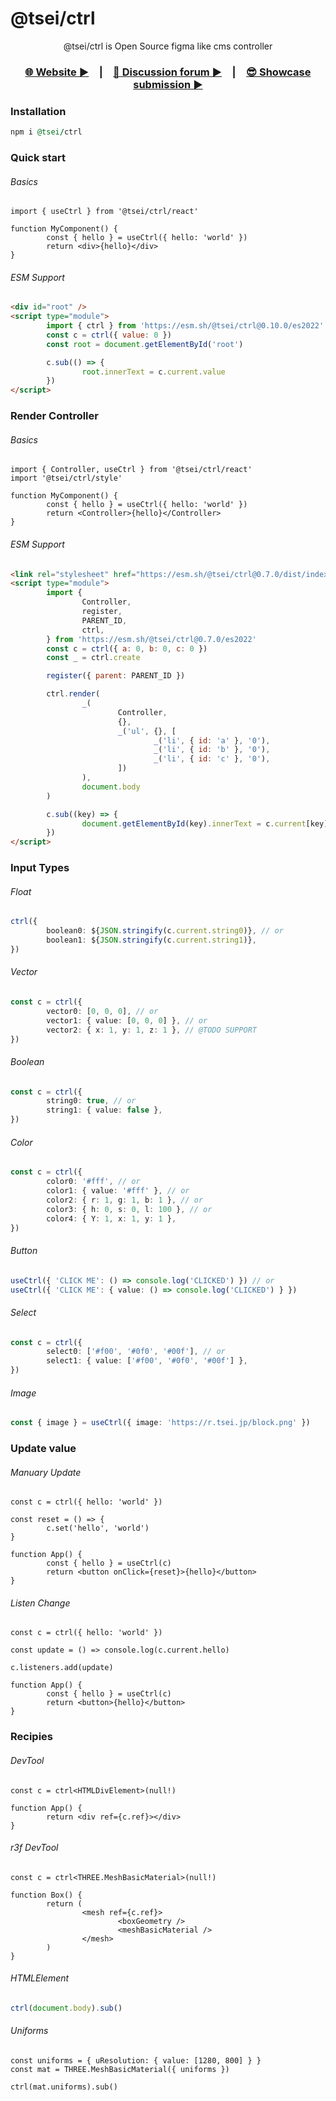 # @tsei/ctrl

<div align="center">

@tsei/ctrl is Open Source figma like cms controller

### [🌐 Website ▶︎](https://ctrl.tsei.jp)&emsp;|&emsp;[💬 Discussion forum ▶︎](https://github.com/tseijp/ctrl/discussions)&emsp;|&emsp;[😎 Showcase submission ▶︎](https://github.com/tseijp/ctrl/discussions/7)

</div>

### Installation

```rb
npm i @tsei/ctrl
```

### Quick start

###### Basics

```tsx
import { useCtrl } from '@tsei/ctrl/react'

function MyComponent() {
        const { hello } = useCtrl({ hello: 'world' })
        return <div>{hello}</div>
}
```

###### ESM Support

```html
<div id="root" />
<script type="module">
        import { ctrl } from 'https://esm.sh/@tsei/ctrl@0.10.0/es2022'
        const c = ctrl({ value: 0 })
        const root = document.getElementById('root')

        c.sub(() => {
                root.innerText = c.current.value
        })
</script>
```

### Render Controller

###### Basics

```tsx
import { Controller, useCtrl } from '@tsei/ctrl/react'
import '@tsei/ctrl/style'

function MyComponent() {
        const { hello } = useCtrl({ hello: 'world' })
        return <Controller>{hello}</Controller>
}
```

###### ESM Support

```html
<link rel="stylesheet" href="https://esm.sh/@tsei/ctrl@0.7.0/dist/index.css" />
<script type="module">
        import {
                Controller,
                register,
                PARENT_ID,
                ctrl,
        } from 'https://esm.sh/@tsei/ctrl@0.7.0/es2022'
        const c = ctrl({ a: 0, b: 0, c: 0 })
        const _ = ctrl.create

        register({ parent: PARENT_ID })

        ctrl.render(
                _(
                        Controller,
                        {},
                        _('ul', {}, [
                                _('li', { id: 'a' }, '0'),
                                _('li', { id: 'b' }, '0'),
                                _('li', { id: 'c' }, '0'),
                        ])
                ),
                document.body
        )

        c.sub((key) => {
                document.getElementById(key).innerText = c.current[key]
        })
</script>
```

### Input Types

###### Float

```ts
ctrl({
        boolean0: ${JSON.stringify(c.current.string0)}, // or
        boolean1: ${JSON.stringify(c.current.string1)},
})
```

###### Vector

```ts
const c = ctrl({
        vector0: [0, 0, 0], // or
        vector1: { value: [0, 0, 0] }, // or
        vector2: { x: 1, y: 1, z: 1 }, // @TODO SUPPORT
})
```

###### Boolean

```ts
const c = ctrl({
        string0: true, // or
        string1: { value: false },
})
```

###### Color

```ts
const c = ctrl({
        color0: '#fff', // or
        color1: { value: '#fff' }, // or
        color2: { r: 1, g: 1, b: 1 }, // or
        color3: { h: 0, s: 0, l: 100 }, // or
        color4: { Y: 1, x: 1, y: 1 },
})
```

###### Button

```ts
useCtrl({ 'CLICK ME': () => console.log('CLICKED') }) // or
useCtrl({ 'CLICK ME': { value: () => console.log('CLICKED') } })
```

###### Select

```ts
const c = ctrl({
        select0: ['#f00', '#0f0', '#00f'], // or
        select1: { value: ['#f00', '#0f0', '#00f'] },
})
```

###### Image

```ts
const { image } = useCtrl({ image: 'https://r.tsei.jp/block.png' })
```

### Update value

###### Manuary Update

```tsx
const c = ctrl({ hello: 'world' })

const reset = () => {
        c.set('hello', 'world')
}

function App() {
        const { hello } = useCtrl(c)
        return <button onClick={reset}>{hello}</button>
}
```

###### Listen Change

```tsx
const c = ctrl({ hello: 'world' })

const update = () => console.log(c.current.hello)

c.listeners.add(update)

function App() {
        const { hello } = useCtrl(c)
        return <button>{hello}</button>
}
```

### Recipies

###### DevTool

```tsx
const c = ctrl<HTMLDivElement>(null!)

function App() {
        return <div ref={c.ref}></div>
}
```

###### r3f DevTool

```tsx
const c = ctrl<THREE.MeshBasicMaterial>(null!)

function Box() {
        return (
                <mesh ref={c.ref}>
                        <boxGeometry />
                        <meshBasicMaterial />
                </mesh>
        )
}
```

###### HTMLElement

```ts
ctrl(document.body).sub()
```

###### Uniforms

```tsx
const uniforms = { uResolution: { value: [1280, 800] } }
const mat = THREE.MeshBasicMaterial({ uniforms })

ctrl(mat.uniforms).sub()
```
